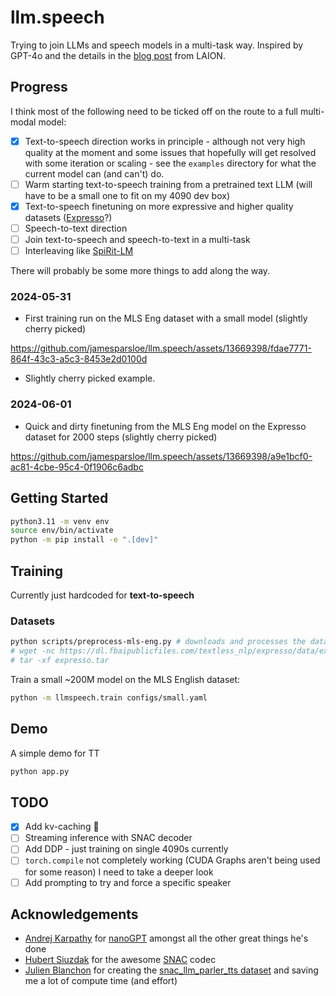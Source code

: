 # llm.speech

Trying to join LLMs and speech models in a multi-task way. Inspired by GPT-4o and the details in the [blog post](https://laion.ai/notes/open-gpt-4-o/) from LAION.

## Progress

I think most of the following need to be ticked off on the route to a full multi-modal model:

- [x] Text-to-speech direction works in principle - although not very high quality at the moment and some issues that hopefully will get resolved with some iteration or scaling - see the `examples` directory for what the current model can (and can't) do.
- [ ] Warm starting text-to-speech training from a pretrained text LLM (will have to be a small one to fit on my 4090 dev box)
- [x] Text-to-speech finetuning on more expressive and higher quality datasets ([Expresso](https://github.com/facebookresearch/textlesslib/tree/main/examples/expresso/dataset)?)
- [ ] Speech-to-text direction
- [ ] Join text-to-speech and speech-to-text in a multi-task
- [ ] Interleaving like [SpiRit-LM](https://arxiv.org/abs/2402.05755)

There will probably be some more things to add along the way.

### 2024-05-31

- First training run on the MLS Eng dataset with a small model (slightly cherry picked)

https://github.com/jamesparsloe/llm.speech/assets/13669398/fdae7771-864f-43c3-a5c3-8453e2d0100d

* Slightly cherry picked example.

### 2024-06-01

- Quick and dirty finetuning from the MLS Eng model on the Expresso dataset for 2000 steps (slightly cherry picked)

https://github.com/jamesparsloe/llm.speech/assets/13669398/a9e1bcf0-ac81-4cbe-95c4-0f1906c6adbc

## Getting Started

```sh
python3.11 -m venv env
source env/bin/activate
python -m pip install -e ".[dev]"
```

## Training

Currently just hardcoded for **text-to-speech**

### Datasets

```sh
python scripts/preprocess-mls-eng.py # downloads and processes the dataset MLS English dataset from HuggingFace
# wget -nc https://dl.fbaipublicfiles.com/textless_nlp/expresso/data/expresso.tar
# tar -xf expresso.tar
```

Train a small ~200M model on the MLS English dataset:

```sh
python -m llmspeech.train configs/small.yaml
```

## Demo

A simple demo for TT

```sh
python app.py
```

## TODO

- [x] Add kv-caching 😬
- [ ] Streaming inference with SNAC decoder
- [ ] Add DDP - just training on single 4090s currently
- [ ] `torch.compile` not completely working (CUDA Graphs aren't being used for some reason) I need to take a deeper look
- [ ] Add prompting to try and force a specific speaker

## Acknowledgements

- [Andrej Karpathy](https://github.com/karpathy) for [nanoGPT](https://github.com/karpathy/nanoGPT) amongst all the other great things he's done
- [Hubert Siuzdak](https://github.com/hubertsiuzdak) for the awesome [SNAC](https://github.com/hubertsiuzdak/snac) codec
- [Julien Blanchon](https://github.com/julien-blanchon?tab=repositories) for creating the [snac_llm_parler_tts dataset](https://huggingface.co/datasets/blanchon/snac_llm_parler_tts) and saving me a lot of compute time (and effort)
